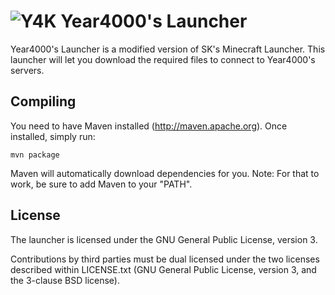 ![Y4K](http://www.year4000.net/resources/img/logo_square.png)
Year4000's Launcher
=======================

Year4000's Launcher is a modified version of SK's Minecraft Launcher.
This launcher will let you download the required files to connect to Year4000's servers.


Compiling
---------

You need to have Maven installed (http://maven.apache.org). Once installed,
simply run:

    mvn package

Maven will automatically download dependencies for you. Note: For that to work,
be sure to add Maven to your "PATH".


License
-------

The launcher is licensed under the GNU General Public License, version 3.

Contributions by third parties must be dual licensed under the two licenses
described within LICENSE.txt (GNU General Public License, version 3, and the
3-clause BSD license).
